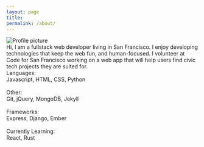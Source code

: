 ```yaml
---
layout: page
title:
permalink: /about/
---
```

<div id="about-grid">

  <div id="about-pic"><img src="https://pauljickling.github.io/assets/img/profile.jpeg" alt="Profile picture"></div>

  <div id="about-text">Hi, I am a fullstack web developer living in San Francisco. I enjoy developing technologies that keep the web fun, and human-focused. I volunteer at Code for San Francisco working on a web app that will help users find civic tech projects they are suited for.</div>

  <div id="about-skills">Languages:<br>
  Javascript, HTML, CSS, Python<br><br>
  Other:<br>
  Git, jQuery, MongoDB, Jekyll<br><br>
  Frameworks:<br>
  Express, Django, Ember<br><br>
  Currently Learning:<br>
  React, Rust</div>
</div>
